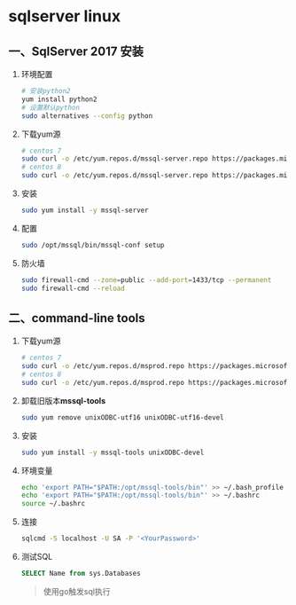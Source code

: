 # sqlserver linux

## 一、SqlServer 2017 安装

1. 环境配置

   ```bash
   # 安装python2
   yum install python2
   # 设置默认python
   sudo alternatives --config python
   ```

2. 下载yum源

   ```bash
   # centos 7
   sudo curl -o /etc/yum.repos.d/mssql-server.repo https://packages.microsoft.com/config/rhel/7/mssql-server-2017.repo
   # centos 8
   sudo curl -o /etc/yum.repos.d/mssql-server.repo https://packages.microsoft.com/config/rhel/8/mssql-server-2017.repo
   ```

3. 安装

   ```bash
   sudo yum install -y mssql-server
   ```

4. 配置

   ```bash
   sudo /opt/mssql/bin/mssql-conf setup
   ```

5. 防火墙

   ```bash
   sudo firewall-cmd --zone=public --add-port=1433/tcp --permanent
   sudo firewall-cmd --reload
   ```

## 二、command-line tools

1. 下载yum源

   ```bash
   # centos 7
   sudo curl -o /etc/yum.repos.d/msprod.repo https://packages.microsoft.com/config/rhel/7/prod.repo
   # centos 8
   sudo curl -o /etc/yum.repos.d/msprod.repo https://packages.microsoft.com/config/rhel/8/prod.repo
   ```

2. 卸载旧版本**mssql-tools**

   ```bash
   sudo yum remove unixODBC-utf16 unixODBC-utf16-devel
   ```

3. 安装

   ```bash
   sudo yum install -y mssql-tools unixODBC-devel
   ```

4. 环境变量

   ```bash
   echo 'export PATH="$PATH:/opt/mssql-tools/bin"' >> ~/.bash_profile
   echo 'export PATH="$PATH:/opt/mssql-tools/bin"' >> ~/.bashrc
   source ~/.bashrc
   ```

5. 连接

   ```bash
   sqlcmd -S localhost -U SA -P '<YourPassword>'
   ```

6. 测试SQL

   ```sql
   SELECT Name from sys.Databases
   ```

   > 使用go触发sql执行